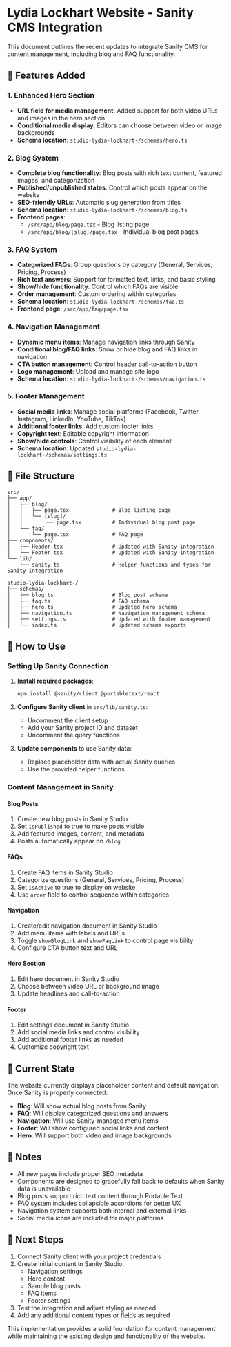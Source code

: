 # Lydia Lockhart Website - Sanity CMS Integration

This document outlines the recent updates to integrate Sanity CMS for content management, including blog and FAQ functionality.

## 🎯 Features Added

### 1. Enhanced Hero Section

- **URL field for media management**: Added support for both video URLs and images in the hero section
- **Conditional media display**: Editors can choose between video or image backgrounds
- **Schema location**: `studio-lydia-lockhart-/schemas/hero.ts`

### 2. Blog System

- **Complete blog functionality**: Blog posts with rich text content, featured images, and categorization
- **Published/unpublished states**: Control which posts appear on the website
- **SEO-friendly URLs**: Automatic slug generation from titles
- **Schema location**: `studio-lydia-lockhart-/schemas/blog.ts`
- **Frontend pages**:
  - `/src/app/blog/page.tsx` - Blog listing page
  - `/src/app/blog/[slug]/page.tsx` - Individual blog post pages

### 3. FAQ System

- **Categorized FAQs**: Group questions by category (General, Services, Pricing, Process)
- **Rich text answers**: Support for formatted text, links, and basic styling
- **Show/hide functionality**: Control which FAQs are visible
- **Order management**: Custom ordering within categories
- **Schema location**: `studio-lydia-lockhart-/schemas/faq.ts`
- **Frontend page**: `/src/app/faq/page.tsx`

### 4. Navigation Management

- **Dynamic menu items**: Manage navigation links through Sanity
- **Conditional blog/FAQ links**: Show or hide blog and FAQ links in navigation
- **CTA button management**: Control header call-to-action button
- **Logo management**: Upload and manage site logo
- **Schema location**: `studio-lydia-lockhart-/schemas/navigation.ts`

### 5. Footer Management

- **Social media links**: Manage social platforms (Facebook, Twitter, Instagram, LinkedIn, YouTube, TikTok)
- **Additional footer links**: Add custom footer links
- **Copyright text**: Editable copyright information
- **Show/hide controls**: Control visibility of each element
- **Schema location**: Updated `studio-lydia-lockhart-/schemas/settings.ts`

## 📁 File Structure

```
src/
├── app/
│   ├── blog/
│   │   ├── page.tsx              # Blog listing page
│   │   └── [slug]/
│   │       └── page.tsx          # Individual blog post page
│   └── faq/
│       └── page.tsx              # FAQ page
├── components/
│   ├── Header.tsx                # Updated with Sanity integration
│   └── Footer.tsx                # Updated with Sanity integration
└── lib/
    └── sanity.ts                 # Helper functions and types for Sanity integration

studio-lydia-lockhart-/
├── schemas/
│   ├── blog.ts                   # Blog post schema
│   ├── faq.ts                    # FAQ schema
│   ├── hero.ts                   # Updated hero schema
│   ├── navigation.ts             # Navigation management schema
│   ├── settings.ts               # Updated with footer management
│   └── index.ts                  # Updated schema exports
```

## 🚀 How to Use

### Setting Up Sanity Connection

1. **Install required packages**:

   ```bash
   npm install @sanity/client @portabletext/react
   ```

2. **Configure Sanity client** in `src/lib/sanity.ts`:

   - Uncomment the client setup
   - Add your Sanity project ID and dataset
   - Uncomment the query functions

3. **Update components** to use Sanity data:
   - Replace placeholder data with actual Sanity queries
   - Use the provided helper functions

### Content Management in Sanity

#### Blog Posts

1. Create new blog posts in Sanity Studio
2. Set `isPublished` to true to make posts visible
3. Add featured images, content, and metadata
4. Posts automatically appear on `/blog`

#### FAQs

1. Create FAQ items in Sanity Studio
2. Categorize questions (General, Services, Pricing, Process)
3. Set `isActive` to true to display on website
4. Use `order` field to control sequence within categories

#### Navigation

1. Create/edit navigation document in Sanity Studio
2. Add menu items with labels and URLs
3. Toggle `showBlogLink` and `showFaqLink` to control page visibility
4. Configure CTA button text and URL

#### Hero Section

1. Edit hero document in Sanity Studio
2. Choose between video URL or background image
3. Update headlines and call-to-action

#### Footer

1. Edit settings document in Sanity Studio
2. Add social media links and control visibility
3. Add additional footer links as needed
4. Customize copyright text

## 🎨 Current State

The website currently displays placeholder content and default navigation. Once Sanity is properly connected:

- **Blog**: Will show actual blog posts from Sanity
- **FAQ**: Will display categorized questions and answers
- **Navigation**: Will use Sanity-managed menu items
- **Footer**: Will show configured social links and content
- **Hero**: Will support both video and image backgrounds

## 📝 Notes

- All new pages include proper SEO metadata
- Components are designed to gracefully fall back to defaults when Sanity data is unavailable
- Blog posts support rich text content through Portable Text
- FAQ system includes collapsible accordions for better UX
- Navigation system supports both internal and external links
- Social media icons are included for major platforms

## 🔄 Next Steps

1. Connect Sanity client with your project credentials
2. Create initial content in Sanity Studio:
   - Navigation settings
   - Hero content
   - Sample blog posts
   - FAQ items
   - Footer settings
3. Test the integration and adjust styling as needed
4. Add any additional content types or fields as required

This implementation provides a solid foundation for content management while maintaining the existing design and functionality of the website.
